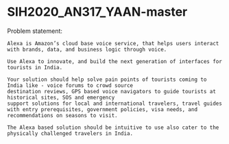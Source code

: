 # SIH2020_AN317_YAAN-master

Problem statement:    
                        
    Alexa is Amazon’s cloud base voice service, that helps users interact with brands, data, and business logic through voice.
                        
    Use Alexa to innovate, and build the next generation of interfaces for tourists in India.
                        
    Your solution should help solve pain points of tourists coming to India like - voice forums to crowd source 
    destination reviews, GPS based voice navigators to guide tourists at historical sites, SOS and emergency 
    support solutions for local and international travelers, travel guides with entry prerequisites, government policies, visa needs, and recommendations on seasons to visit.
                        
    The Alexa based solution should be intuitive to use also cater to the physically challenged travelers in India.
